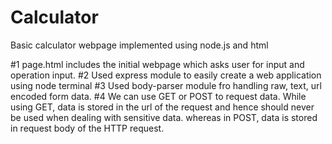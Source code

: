 # Calculator
Basic calculator webpage implemented using node.js and html

#1 page.html includes the initial webpage which asks user for input and operation input.
#2 Used express module to easily create a web application using node terminal
#3 Used body-parser module fro handling raw, text, url encoded form data.
#4 We can use GET or POST to request data. While using GET, data is stored in the url of the request and hence should never be used when dealing with sensitive data. whereas in POST, data is stored in request body of the HTTP request.
